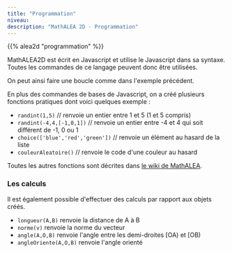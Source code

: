 ```yaml
---
title: "Programmation"
niveau:
description: "MathALEA 2D - Programmation"
---
```




{{% alea2d "programmation"  %}}

<div class="ui hidden divider"></div>
<div class="ui hidden divider"></div>

MathALEA2D est écrit en Javascript et utilise le Javascript dans sa syntaxe. Toutes les commandes de ce langage peuvent donc être utilisées.

On peut ainsi faire une boucle comme dans l'exemple précédent.

En plus des commandes de bases de Javascript, on a créé plusieurs fonctions pratiques dont voici quelques exemple : 

* `randint(1,5)` // renvoie un entier entre 1 et 5 (1 et 5 compris)
* `randint(-4,4,[-1,0,1])` // renvoie un entier entre -4 et 4 qui soit différent de -1, 0 ou 1
* `choice(['blue','red','green'])` // renvoie un élément au hasard de la liste 
* `couleurAleatoire()` // renvoie le code d'une couleur au hasard

Toutes les autres fonctions sont décrites dans [le wiki de MathALEA](https://coopmaths.fr/documentation/2d/).

<h3 class="ui horizontal divider header">Les calculs</h3>

Il est également possible d'effectuer des calculs par rapport aux objets créés.

* `longueur(A,B)` renvoie la distance de A à B
* `norme(v)` renvoie la norme du vecteur
* `angle(A,O,B)` renvoie l'angle entre les demi-droites [OA) et [OB)
* `angleOriente(A,O,B)` renvoie l'angle orienté
